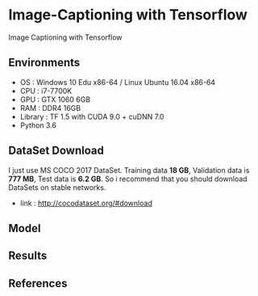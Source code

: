 # Image-Captioning with Tensorflow

Image Captioning with Tensorflow

## Environments

* OS  : Windows 10 Edu x86-64 / Linux Ubuntu 16.04 x86-64
* CPU : i7-7700K
* GPU : GTX 1060 6GB
* RAM : DDR4 16GB
* Library : TF 1.5 with CUDA 9.0 + cuDNN 7.0
* Python 3.6

## DataSet Download

I just use MS COCO 2017 DataSet. Training data  **18 GB**, Validation data is **777 MB**, Test data is **6.2 GB**.
So i recommend that you should download DataSets on stable networks.

* link : http://cocodataset.org/#download


## Model


## Results


## References

